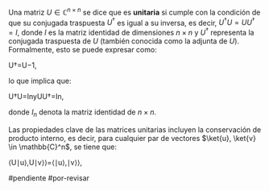 Una matriz $U \in \mathbb{C}^{n \times n}$ se dice que es **unitaria** si cumple con la condición de que su conjugada traspuesta $U^\dagger$ es igual a su inversa, es decir, $U^\dagger U = UU^\dagger = I$, donde $I$ es la matriz identidad de dimensiones $n \times n$ y $U^\dagger$ representa la conjugada traspuesta de $U$ (también conocida como la adjunta de $U$). Formalmente, esto se puede expresar como:

U†=U−1,

lo que implica que:

U†U=In​yUU†=In​,

donde $I_n$ denota la matriz identidad de $n \times n$.

Las propiedades clave de las matrices unitarias incluyen la conservación de producto interno, es decir, para cualquier par de vectores $\ket{u}, \ket{v} \in \mathbb{C}^n$, se tiene que:

⟨U∣u⟩,U∣v⟩⟩=⟨∣u⟩,∣v⟩⟩,

#pendiente #por-revisar 